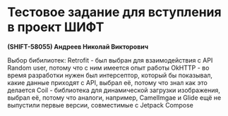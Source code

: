 # Тестовое задание для вступления в проект ШИФТ

 **(SHIFT-58055) Андреев Николай Викторович**

Выбор бибилиотек:
Retrofit - был выбран для взаимодействия с API Random user, потому что с ним имеется опыт работы
OkHTTP - во время разработки нужен был интерсептор, который бы показывал, какие данные приходят с API, выбрал её, потому что знал как это делается
Coil - библиотека для динамической загрузки изображения, выбрал её, потому что аналоги, например, CamelImgae и Glide ещё не выпустили первые версии, совместимые с Jetpack Compose
